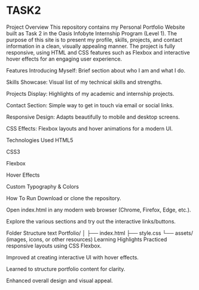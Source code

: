 # TASK2
Project Overview
This repository contains my Personal Portfolio Website built as Task 2 in the Oasis Infobyte Internship Program (Level 1).
The purpose of this site is to present my profile, skills, projects, and contact information in a clean, visually appealing manner. The project is fully responsive, using HTML and CSS features such as Flexbox and interactive hover effects for an engaging user experience.

Features
Introducing Myself: Brief section about who I am and what I do.

Skills Showcase: Visual list of my technical skills and strengths.

Projects Display: Highlights of my academic and internship projects.

Contact Section: Simple way to get in touch via email or social links.

Responsive Design: Adapts beautifully to mobile and desktop screens.

CSS Effects: Flexbox layouts and hover animations for a modern UI.

Technologies Used
HTML5

CSS3

Flexbox

Hover Effects

Custom Typography & Colors

How To Run
Download or clone the repository.

Open index.html in any modern web browser (Chrome, Firefox, Edge, etc.).

Explore the various sections and try out the interactive links/buttons.

Folder Structure
text
        Portfolio/
        │
        ├── index.html
        ├── style.css
        └── assets/        (images, icons, or other resources)
Learning Highlights
Practiced responsive layouts using CSS Flexbox.

Improved at creating interactive UI with hover effects.

Learned to structure portfolio content for clarity.

Enhanced overall design and visual appeal.

